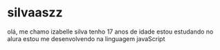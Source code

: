 # silvaaszz
olá, me chamo izabelle silva
tenho 17 anos de idade
estou estudando no alura
estou me desenvolvendo na linguagem javaScript
